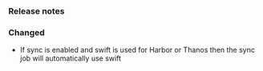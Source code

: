 ### Release notes

### Changed

- If sync is enabled and swift is used for Harbor or Thanos then the sync job will automatically use swift
